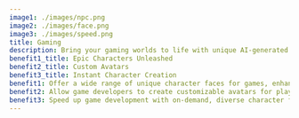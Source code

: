 ```yaml
---
image1: ./images/npc.png
image2: ./images/face.png
image3: ./images/speed.png
title: Gaming
description: Bring your gaming worlds to life with unique AI-generated character faces. Create endless varieties of customizable avatars for a truly immersive player experience with Imagefy
benefit1_title: Epic Characters Unleashed
benefit2_title: Custom Avatars
benefit3_title: Instant Character Creation
benefit1: Offer a wide range of unique character faces for games, enhancing player immersion with varied NPCs (Non-Player Characters).
benefit2: Allow game developers to create customizable avatars for players, leveraging AI for personalized gaming experiences.
benefit3: Speed up game development with on-demand, diverse character faces, reducing the need for extensive graphic design resources.
---
```

